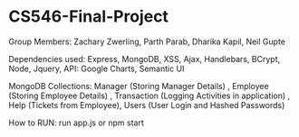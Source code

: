 # CS546-Final-Project
Group Members: Zachary Zwerling, Parth Parab, Dharika Kapil, Neil Gupte

Dependencies used: Express, MongoDB, XSS, Ajax, Handlebars, BCrypt, Node, Jquery, 
API: Google Charts, Semantic UI

MongoDB Collections: Manager (Storing Manager Details) , Employee (Storing Employee Details) , Transaction (Logging Activities in application) , Help (Tickets from Employee), Users (User Login and Hashed Passwords)

How to RUN: run app.js or npm start


